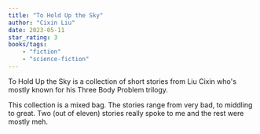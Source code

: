 ```yaml
---
title: "To Hold Up the Sky"
author: "Cixin Liu"
date: 2023-05-11
star_rating: 3
books/tags:
    - "fiction"
    - "science-fiction"
---
```

To Hold Up the Sky is a collection of short stories from Liu Cixin who's mostly known for his Three Body Problem trilogy.

This collection is a mixed bag. The stories range from very bad, to middling to great. Two (out of eleven) stories really spoke to me and the rest were mostly meh. 